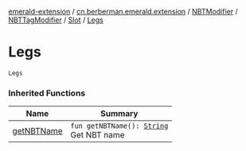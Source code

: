 [emerald-extension](../../../../index.md) / [cn.berberman.emerald.extension](../../../index.md) / [NBTModifier](../../index.md) / [NBTTagModifier](../index.md) / [Slot](index.md) / [Legs](.)

# Legs

`Legs`

### Inherited Functions

| Name | Summary |
|---|---|
| [getNBTName](get-n-b-t-name.md) | `fun getNBTName(): `[`String`](https://kotlinlang.org/api/latest/jvm/stdlib/kotlin/-string/index.html)<br>Get NBT name |
